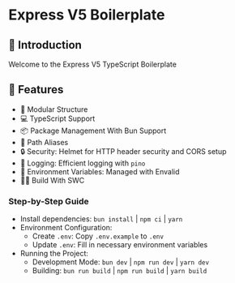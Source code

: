 # Express V5 Boilerplate


## 🎉 Introduction

Welcome to the Express V5 TypeScript Boilerplate

## 🚀 Features

- 📁 Modular Structure
- 💻 TypeScript Support
- 📦 Package Management With Bun Support
- 🔗 Path Aliases
- 🔒 Security: Helmet for HTTP header security and CORS setup
- 👀 Logging: Efficient logging with `pino`
- 🔧 Environment Variables: Managed with Envalid
- 🐱‍👓 Build With SWC

### Step-by-Step Guide

- Install dependencies: `bun install` | `npm ci` | `yarn`
- Environment Configuration:
  - Create `.env`: Copy `.env.example` to `.env`
  - Update `.env`: Fill in necessary environment variables
- Running the Project:
  - Development Mode: `bun dev` | `npm run dev` | `yarn dev`
  - Building: `bun run build` | `npm run build` | `yarn build`
